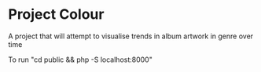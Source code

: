 # Project Colour

A project that will attempt to visualise trends in album artwork in genre over time

To run "cd public &&  php -S localhost:8000"

